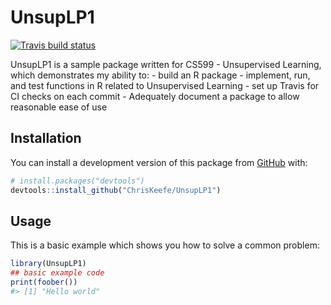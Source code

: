 
<!-- README.md is generated from README.Rmd. Please edit that file -->

# UnsupLP1

<!-- badges: start -->

[![Travis build
status](https://travis-ci.com/ChrisKeefe/UnsupLP1.svg?branch=master)](https://travis-ci.com/ChrisKeefe/UnsupLP1)
<!-- badges: end -->

UnsupLP1 is a sample package written for CS599 - Unsupervised Learning,
which demonstrates my ability to: - build an R package - implement, run,
and test functions in R related to Unsupervised Learning - set up Travis
for CI checks on each commit - Adequately document a package to allow
reasonable ease of use

## Installation

You can install a development version of this package from
[GitHub](https://github.com/ChrisKeefe/UnsupLP1) with:

``` r
# install.packages("devtools")
devtools::install_github("ChrisKeefe/UnsupLP1")
```

## Usage

This is a basic example which shows you how to solve a common problem:

``` r
library(UnsupLP1)
## basic example code
print(foober())
#> [1] "Hello world"
```
